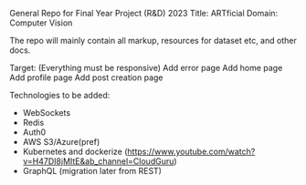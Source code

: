 General Repo for Final Year Project (R&D) 2023
Title: ARTficial
Domain: Computer Vision

The repo will mainly contain all markup, resources for dataset etc, and other docs.

Target: (Everything must be responsive)
Add error page
Add home page
Add profile page
Add post creation page


Technologies to be added:
- WebSockets
- Redis
- Auth0
- AWS S3/Azure(pref)
- Kubernetes and dockerize (https://www.youtube.com/watch?v=H47DI8jMItE&ab_channel=CloudGuru)
- GraphQL (migration later from REST)

